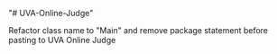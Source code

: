 "# UVA-Online-Judge"

Refactor class name to "Main" and remove package statement before pasting to UVA Online Judge
